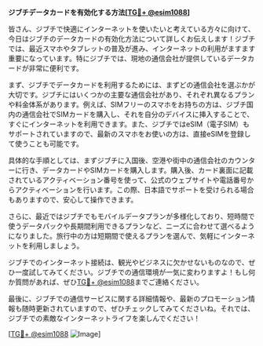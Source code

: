 **ジブチデータカードを有効化する方法[[TG💪+ @esim1088](https://t.me/s/esim1088)]**

皆さん、ジブチで快適にインターネットを使いたいと考えている方々に向けて、今日はジブチのデータカードの有効化方法について詳しくお伝えします！ジブチでは、最近スマホやタブレットの普及が進み、インターネットの利用がますます重要になっています。特にジブチでは、現地の通信会社が提供しているデータカードが非常に便利です。

まず、ジブチでデータカードを利用するためには、まずどの通信会社を選ぶかが大切です。ジブチにはいくつかの主要な通信会社があり、それぞれ異なるプランや料金体系があります。例えば、SIMフリーのスマホをお持ちの方は、ジブチ国内の通信会社でSIMカードを購入し、それを自分のデバイスに挿入することで、すぐにインターネットを利用できます。また、ジブチではeSIM（電子SIM）もサポートされていますので、最新のスマホをお使いの方は、直接eSIMを登録して使うことも可能です。

具体的な手順としては、まずジブチに入国後、空港や街中の通信会社のカウンターに行き、データカードやSIMカードを購入します。購入後、カード裏面に記載されているアクティベーション番号を使って、公式のウェブサイトや電話番号からアクティベーションを行います。この際、日本語でサポートを受けられる場合もありますので、安心して操作できます。

さらに、最近ではジブチでもモバイルデータプランが多様化しており、短時間で使うデータパックや長期間利用できるプランなど、ニーズに合わせて選べるようになりました。旅行中の方は短期間で使えるプランを選んで、気軽にインターネットを利用しましょう。

ジブチでのインターネット接続は、観光やビジネスに欠かせないものなので、ぜひ一度試してみてください。ジブチでの通信環境が一気に変わりますよ！もし何か質問があれば、ぜひ[TG💪+ @esim1088](https://t.me/s/esim1088)までご連絡ください。

最後に、ジブチでの通信サービスに関する詳細情報や、最新のプロモーション情報も随時更新されていますので、ぜひチェックしてみてくださいね。それでは、ジブチでの素敵なインターネットライフを楽しんでください！

[[TG💪+ @esim1088](https://t.me/s/esim1088) ![Image](https://i.postimg.cc/Y0z9fWf4/image.png)]